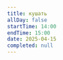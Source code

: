 ```yaml
---
title: кушать
allDay: false
startTime: 14:00
endTime: 15:00
date: 2025-04-15
completed: null
---
```

